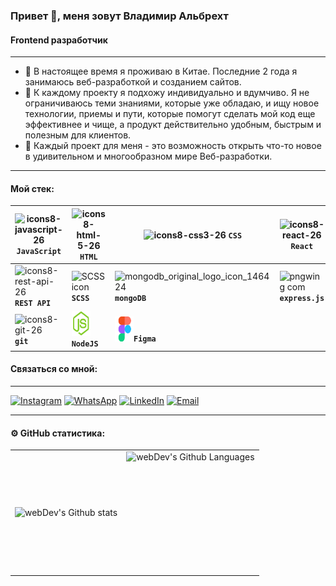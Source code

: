 
### Привет 👋, меня зовут Владимир Альбрехт
#### Frontend разработчик

---------------------------

- 🌟 В настоящее время я проживаю в Китае. Последние 2 года я занимаюсь веб-разработкой и созданием сайтов. 
- 🌟 К каждому проекту я подхожу индивидуально и вдумчиво. Я не ограничиваюсь теми знаниями, которые уже обладаю, и ищу новое технологии, приемы и пути, которые помогут сделать мой код еще эффективнее и чище, а продукт действительно удобным, быстрым и полезным для клиентов. 
- 🌟 Каждый проект для меня - это возможность открыть что-то новое в удивительном и многообразном мире Веб-разработки. 

---------------------------

#### Мой стек:
| ![icons8-javascript-26](https://user-images.githubusercontent.com/70646350/119318720-4f788180-bc82-11eb-87ff-8201ce9d61c8.png) **`JavaScript`** | ![icons8-html-5-26](https://user-images.githubusercontent.com/70646350/119315541-9cf2ef80-bc7e-11eb-8f46-ef3766162ab6.png) **`HTML`** | ![icons8-css3-26](https://user-images.githubusercontent.com/70646350/119316006-1be82800-bc7f-11eb-8166-910c027cd18f.png) **`CSS`** | ![icons8-react-26](https://user-images.githubusercontent.com/70646350/119316439-a0d34180-bc7f-11eb-9a36-e79d2b093d69.png) **`React`** |
| --- | --- | --- | --- |
| ![icons8-rest-api-26](https://user-images.githubusercontent.com/70646350/119323556-7e452680-bc87-11eb-9cd2-fc2293869858.png) **`REST API`** | <img src="https://sass-lang.com/assets/img/styleguide/color-1c4aab2b.png" alt="SCSS icon" width="40" height="40"> **`SCSS`** | ![mongodb_original_logo_icon_146424](https://user-images.githubusercontent.com/70646350/119320033-ceba8500-bc83-11eb-9455-537f415c9fe1.png) **`mongoDB`**|![pngwing com](https://user-images.githubusercontent.com/70646350/119322690-8bade100-bc86-11eb-9660-cbfee5afd4a5.png)**`express.js`** |
| ![icons8-git-26](https://user-images.githubusercontent.com/70646350/119321913-cc592a80-bc85-11eb-9540-8605bd48f3f7.png) **`git`**| <img src="https://github.com/devicons/devicon/blob/master/icons/nodejs/nodejs-original.svg" title="nodejs" alt="nodejs" width="30" height="40"/>**`NodeJS`**| <img src="https://github.com/devicons/devicon/blob/master/icons/figma/figma-original.svg" title="nodejs" alt="figma" width="30" height="40"/>**`Figma`**|  |

#### Связаться со мной:
---------------------------

[![Instagram](https://img.shields.io/badge/Instagram-orange)](https://www.instagram.com/albrechtvladimir/)
[![WhatsApp](https://img.shields.io/badge/WhatsApp-brightgreen)](https://wa.me/8613521697721)
[![LinkedIn](https://img.shields.io/badge/LinkedIn-blue)](https://www.linkedin.com/in/vladimir-albrekht/)
[![Email](https://img.shields.io/badge/Email-red)](mailto:vladimir_albreht@mail.ru)

---------------------------

#### ⚙️ GitHub статистика:

<table>
  <tr>
    <td>
      <img align="left" src="http://github-readme-streak-stats.herokuapp.com?user=VladimirAlbrekht&theme=dark&background=000000" alt="webDev's Github stats" />
    </td>
    <td>
      <img height="195px" align="right" alt="webDev's Github Languages" src="https://github-readme-stats-sigma-five.vercel.app/api/top-langs/?username=VladimirAlbrekht&layout=compact&theme=vision-friendly-dark" />
    </td>
  </tr>
</table>
